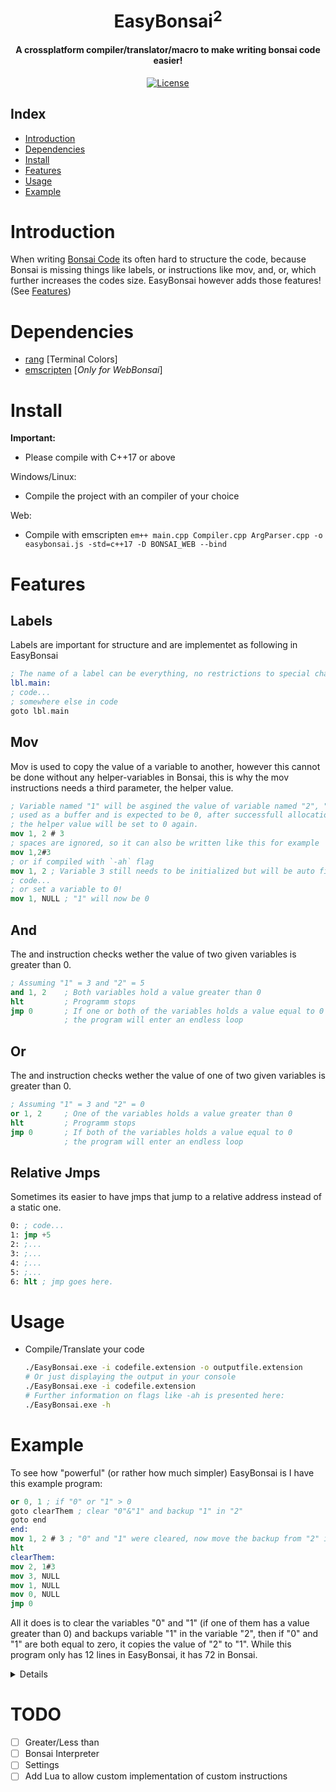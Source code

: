 <div align="center">
  <p>
    <h1>
      <br />
      EasyBonsai<sup>2</sup>
    </h1>
    <h4>A crossplatform compiler/translator/macro to make writing bonsai code easier!</h4>
  </p>
  <p>
    <a href="https://github.com/Git-Curve/EasyBonsai2/blob/master/LICENSE">
      <img src="https://img.shields.io/github/license/Git-Curve/EasyBonsai2.svg?style=flat-square" alt="License" />
    </a>
  </p>
</div>

## Index
- [Introduction](#introduction)
- [Dependencies](#dependencies)
- [Install](#install)
- [Features](#features)
- [Usage](#usage)
- [Example](#example)

# Introduction
When writing [Bonsai Code](https://bonsai.pinyto.de/assembler/) its often hard to structure the code, because Bonsai is missing things like labels, or instructions like mov, and, or, which further increases the codes size. EasyBonsai however adds those features! (See [Features](#features))
# Dependencies
- [rang](https://github.com/agauniyal/rang) [Terminal Colors]
- [emscripten](https://emscripten.org/) [*Only for WebBonsai*] 
# Install
<b>Important: </b>
- Please compile with C++17 or above

Windows/Linux:
- Compile the project with an compiler of your choice

Web:
- Compile with emscripten
  ```em++ main.cpp Compiler.cpp ArgParser.cpp -o easybonsai.js -std=c++17 -D BONSAI_WEB --bind```

# Features
## Labels
Labels are important for structure and are implementet as following in EasyBonsai
```nasm
; The name of a label can be everything, no restrictions to special characters or similar.
lbl.main:
; code...
; somewhere else in code
goto lbl.main
```
## Mov
Mov is used to copy the value of a variable to another, however this cannot be done without any helper-variables in Bonsai, this is why the mov instructions needs a third parameter,  the helper value.
```nasm
; Variable named "1" will be asgined the value of variable named "2", "3" will be
; used as a buffer and is expected to be 0, after successfull allocation 
; the helper value will be set to 0 again.
mov 1, 2 # 3
; spaces are ignored, so it can also be written like this for example
mov 1,2#3
; or if compiled with `-ah` flag
mov 1, 2 ; Variable 3 still needs to be initialized but will be auto filled in.
; code...
; or set a variable to 0!
mov 1, NULL ; "1" will now be 0
```
## And
The and instruction checks wether the value of two given variables is greater than 0.
```nasm
; Assuming "1" = 3 and "2" = 5
and 1, 2 	; Both variables hold a value greater than 0
hlt 		; Programm stops
jmp 0 		; If one or both of the variables holds a value equal to 0
			; the program will enter an endless loop
```
## Or
The and instruction checks wether the value of one of two given variables is greater than 0.
```nasm
; Assuming "1" = 3 and "2" = 0
or 1, 2 	; One of the variables holds a value greater than 0
hlt 		; Programm stops
jmp 0 		; If both of the variables holds a value equal to 0
			; the program will enter an endless loop
```
## Relative Jmps
Sometimes its easier to have jmps that jump to a relative address instead of a static one.
```nasm
0: ; code...
1: jmp +5
2: ;...
3: ;...
4: ;...
5: ;...
6: hlt ; jmp goes here.
```

# Usage

- Compile/Translate your code
  ```sh
  ./EasyBonsai.exe -i codefile.extension -o outputfile.extension
  # Or just displaying the output in your console
  ./EasyBonsai.exe -i codefile.extension
  # Further information on flags like -ah is presented here:
  ./EasyBonsai.exe -h
  ```

# Example
To see how "powerful" (or rather how much simpler) EasyBonsai is I have this example program:
```nasm
or 0, 1 ; if "0" or "1" > 0
goto clearThem ; clear "0"&"1" and backup "1" in "2"
goto end
end:
mov 1, 2 # 3 ; "0" and "1" were cleared, now move the backup from "2" into "1"
hlt
clearThem:
mov 2, 1#3
mov 3, NULL
mov 1, NULL
mov 0, NULL
jmp 0
```
All it does is to clear the variables "0" and "1" (if one of them has a value greater than 0) and backups variable "1" in the variable "2", then if "0" and "1" are both equal to zero, it copies the value of "2" to "1".
While this program only has 12 lines in EasyBonsai, it has 72 in Bonsai.
<details closed>

```nasm
jmp 12
jmp 7
jmp 4
jmp 4
jmp 18
hlt
jmp 7
jmp 33
jmp 48
jmp 53
jmp 58
jmp 0
tst 0
jmp 1
jmp 15
tst 1
jmp 1
jmp 2
tst 2
jmp 21
jmp 25
inc 3
inc 1
dec 2
jmp 18
tst 3
jmp 28
jmp 31
dec 3
inc 2
jmp 25
jmp 63
jmp 5
tst 1
jmp 36
jmp 40
inc 3
inc 2
dec 1
jmp 33
tst 3
jmp 43
jmp 46
dec 3
inc 1
jmp 40
jmp 68
jmp 8
tst 3
jmp 51
jmp 9
dec 3
jmp 48
tst 1
jmp 56
jmp 10
dec 1
jmp 53
tst 0
jmp 61
jmp 11
dec 0
jmp 58
tst 3
jmp 66
jmp 32
dec 3
jmp 63
tst 3
jmp 71
jmp 47
dec 3
jmp 68
```

</details>


# TODO
- [ ] Greater/Less than
- [ ] Bonsai Interpreter
- [ ] Settings
- [ ] Add Lua to allow custom implementation of custom instructions